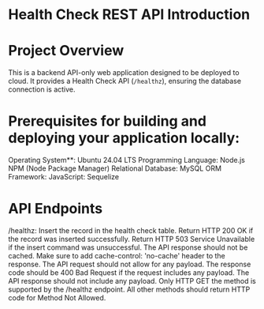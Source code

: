 # Health Check REST API Introduction


# Project Overview
This is a backend API-only web application designed to be deployed to cloud. It provides a Health Check API (`/healthz`), ensuring the database connection is active. 

# Prerequisites for building and deploying your application locally:
Operating System**: Ubuntu 24.04 LTS
Programming Language: Node.js
NPM (Node Package Manager)
Relational Database: MySQL 
ORM Framework: JavaScript: Sequelize

# API Endpoints
/healthz:
Insert the record in the health check table.
Return HTTP 200 OK if the record was inserted successfully.
Return HTTP 503 Service Unavailable if the insert command was  unsuccessful.
The API response should not be cached. Make sure to add cache-control: 'no-cache' header to the response.
The API request should not allow for any payload. The response code should be 400 Bad Request if the request includes any payload.
The API response should not include any payload.
Only HTTP GET the method is supported by the /healthz endpoint. All other methods should return HTTP code for Method Not Allowed.









